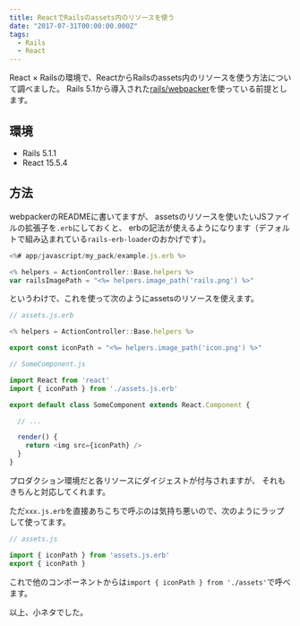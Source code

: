 ```yaml
---
title: ReactでRailsのassets内のリソースを使う
date: "2017-07-31T00:00:00.000Z"
tags:
  - Rails
  - React
---
```


React × Railsの環境で、ReactからRailsのassets内のリソースを使う方法について調べました。
Rails 5.1から導入された[rails/webpacker](https://github.com/rails/webpacker)を使っている前提とします。

## **環境**

* Rails 5.1.1
* React 15.5.4

## **方法**

webpackerのREADMEに書いてますが、
assetsのリソースを使いたいJSファイルの拡張子を`.erb`にしておくと、
erbの記法が使えるようになります（デフォルトで組み込まれている`rails-erb-loader`のおかげです）。

```js
<%# app/javascript/my_pack/example.js.erb %>

<% helpers = ActionController::Base.helpers %>
var railsImagePath = "<%= helpers.image_path('rails.png') %>"
```

というわけで、これを使って次のようにassetsのリソースを使えます。

```js
// assets.js.erb

<% helpers = ActionController::Base.helpers %>

export const iconPath = "<%= helpers.image_path('icon.png') %>"
```

```js
// SomeComponent.js

import React from 'react'
import { iconPath } from './assets.js.erb'

export default class SomeComponent extends React.Component {

  // ...

  render() {
    return <img src={iconPath} />
  }
}
```

プロダクション環境だと各リソースにダイジェストが付与されますが、
それもきちんと対応してくれます。

ただ`xxx.js.erb`を直接あちこちで呼ぶのは気持ち悪いので、次のようにラップして使ってます。

```js
// assets.js

import { iconPath } from 'assets.js.erb'
export { iconPath }
```

これで他のコンポーネントからは`import { iconPath } from './assets'`で呼べます。

以上、小ネタでした。
